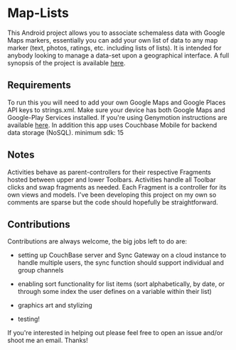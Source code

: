 # Map-Lists
This Android project allows you to associate schemaless data with Google Maps markers, essentially you can add your own list of data to any map marker (text, photos, ratings, etc. including lists of lists). It is intended for anybody looking to manage a data-set upon a geographical interface. A full synopsis of the project is available [here](http://matthewgusella.com/maplists/).

## Requirements
To run this you will need to add your own Google Maps and Google Places API keys to strings.xml. Make sure your device has both Google Maps and Google-Play Services installed. If you're using Genymotion instructions are available [here](https://github.com/codepath/android_guides/wiki/Genymotion-2.0-Emulators-with-Google-Play-support).
In addition this app uses Couchbase Mobile for backend data storage (NoSQL). minimum sdk: 15


## Notes  
Activities behave as parent-controllers for their respective Fragments hosted between upper and lower Toolbars.
Activities handle all Toolbar clicks and swap fragments as needed.
Each Fragment is a controller for its own views and models.
I've been developing this project on my own so comments are sparse but the code should hopefully be straightforward.

## Contributions
Contributions are always welcome, the big jobs left to do are:    

* setting up CouchBase server and Sync Gateway on a cloud instance to handle multiple users, the sync function should support individual and group channels    

* enabling sort functionality for list items (sort alphabetically, by date, or through some index the user defines on a variable within their list)  

* graphics art and stylizing

* testing!     

If you're interested in helping out please feel free to open an issue and/or shoot me an email. Thanks!

